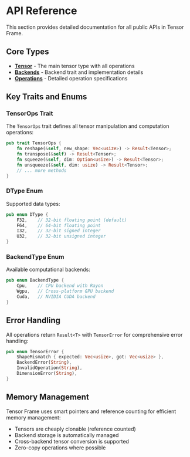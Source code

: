 # API Reference

This section provides detailed documentation for all public APIs in Tensor Frame.

## Core Types

- **[Tensor](./tensor.md)** - The main tensor type with all operations
- **[Backends](./backends.md)** - Backend trait and implementation details  
- **[Operations](./operations.md)** - Detailed operation specifications

## Key Traits and Enums

### TensorOps Trait

The `TensorOps` trait defines all tensor manipulation and computation operations:

```rust
pub trait TensorOps {
    fn reshape(&self, new_shape: Vec<usize>) -> Result<Tensor>;
    fn transpose(&self) -> Result<Tensor>;
    fn squeeze(&self, dim: Option<usize>) -> Result<Tensor>;
    fn unsqueeze(&self, dim: usize) -> Result<Tensor>;
    // ... more methods
}
```

### DType Enum

Supported data types:

```rust
pub enum DType {
    F32,    // 32-bit floating point (default)
    F64,    // 64-bit floating point  
    I32,    // 32-bit signed integer
    U32,    // 32-bit unsigned integer
}
```

### BackendType Enum

Available computational backends:

```rust
pub enum BackendType {
    Cpu,    // CPU backend with Rayon
    Wgpu,   // Cross-platform GPU backend
    Cuda,   // NVIDIA CUDA backend
}
```

## Error Handling

All operations return `Result<T>` with `TensorError` for comprehensive error handling:

```rust
pub enum TensorError {
    ShapeMismatch { expected: Vec<usize>, got: Vec<usize> },
    BackendError(String),
    InvalidOperation(String),
    DimensionError(String),
}
```

## Memory Management

Tensor Frame uses smart pointers and reference counting for efficient memory management:

- Tensors are cheaply clonable (reference counted)
- Backend storage is automatically managed
- Cross-backend tensor conversion is supported
- Zero-copy operations where possible